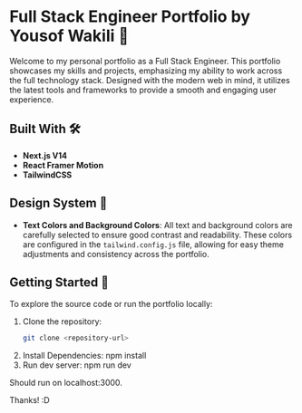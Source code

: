 # Full Stack Engineer Portfolio by Yousof Wakili 🚀

Welcome to my personal portfolio as a Full Stack Engineer. This portfolio showcases my skills and projects, emphasizing my ability to work across the full technology stack. Designed with the modern web in mind, it utilizes the latest tools and frameworks to provide a smooth and engaging user experience.

## Built With 🛠️

- **Next.js V14**
- **React Framer Motion**
- **TailwindCSS**

## Design System 🎨

- **Text Colors and Background Colors**: All text and background colors are carefully selected to ensure good contrast and readability. These colors are configured in the `tailwind.config.js` file, allowing for easy theme adjustments and consistency across the portfolio.

## Getting Started 🚀

To explore the source code or run the portfolio locally:

1. Clone the repository:
   ```bash
   git clone <repository-url>
   ```
2. Install Dependencies:
   npm install
3. Run dev server:
   npm run dev

Should run on localhost:3000.

Thanks! :D
